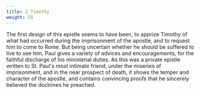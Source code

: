```yaml
---
title: 2 Timothy
weight: 55
---
```


The first design of this epistle seems to have been, to apprize Timothy of what had occurred during the imprisonment of the apostle, and to request him to come to Rome. But being uncertain whether he should be suffered to live to see him, Paul gives a variety of advices and encouragements, for the faithful discharge of his ministerial duties. As this was a private epistle written to St. Paul's most intimate friend, under the miseries of imprisonment, and in the near prospect of death, it shows the temper and character of the apostle, and contains convincing proofs that he sincerely believed the doctrines he preached.

